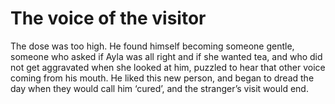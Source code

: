 The voice of the visitor
========================The dose was too high. He found himself becoming someone gentle, someone who asked if Ayla was all right and if she wanted tea, and who did not get aggravated when she looked at him, puzzled to hear that other voice coming from his mouth. He liked this new person, and began to dread the day when they would call him ‘cured’, and the stranger’s visit would end.